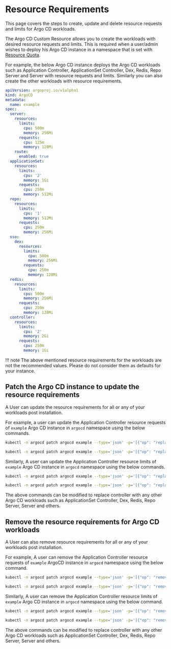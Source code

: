 # Resource Requirements

This page covers the steps to create, update and delete resource requests and limits for Argo CD workloads.

The Argo CD Custom Resource allows you to create the workloads with desired resource requests and limits. This is required when a user/admin wishes to deploy his Argo CD instance in a namespace that is set with [Resource Quota](https://kubernetes.io/docs/concepts/policy/resource-quotas/).

For example, the below Argo CD instance deploys the Argo CD workloads such as Application Controller, ApplicationSet Controller, Dex, Redis, Repo Server and Server with resource requests and limits. Similarly you can also create the other workloads with resource requirements.

```yaml
apiVersion: argoproj.io/v1alpha1
kind: ArgoCD
metadata:
  name: example
spec:
  server:
    resources:
      limits:
        cpu: 500m
        memory: 256Mi
      requests:
        cpu: 125m
        memory: 128Mi
    route:
      enabled: true
  applicationSet:
    resources:
      limits:
        cpu: '2'
        memory: 1Gi
      requests:
        cpu: 250m
        memory: 512Mi
  repo:
    resources:
      limits:
        cpu: '1'
        memory: 512Mi
      requests:
        cpu: 250m
        memory: 256Mi
  sso:
    dex:
      resources:
        limits:
          cpu: 500m
          memory: 256Mi
        requests:
          cpu: 250m
          memory: 128Mi
  redis:
    resources:
      limits:
        cpu: 500m
        memory: 256Mi
      requests:
        cpu: 250m
        memory: 128Mi
  controller:
    resources:
      limits:
        cpu: '2'
        memory: 2Gi
      requests:
        cpu: 250m
        memory: 1Gi
```

!!! note
    The above mentioned resource requirements for the workloads are not the recommended values. Please do not consider them as defaults for your instance.

## Patch the Argo CD instance to update the resource requirements

A User can update the resource requirements for all or any of your workloads post installation.

For example, a user can update the Application Controller resource requests of `example` Argo CD instance in `argocd` namespace using the below commands.

```sh
kubectl -n argocd patch argocd example --type='json' -p='[{"op": "replace", "path": "/spec/controller/resources/requests/cpu", "value":"1"}]'
```

```sh
kubectl -n argocd patch argocd example --type='json' -p='[{"op": "replace", "path": "/spec/controller/resources/requests/memory", "value":"512Mi"}]'
```

Similarly, A user can update the Application Controller resource limits of `example` Argo CD instance in `argocd` namespace using the below commands.

```sh
kubectl -n argocd patch argocd example --type='json' -p='[{"op": "replace", "path": "/spec/controller/resources/limits/cpu", "value":"4"}]'
```

```sh
kubectl -n argocd patch argocd example --type='json' -p='[{"op": "replace", "path": "/spec/controller/resources/limits/memory", "value":"2048Mi"}]'
```

The above commands can be modified to replace controller with any other Argo CD workloads such as ApplicationSet Controller, Dex, Redis, Repo Server, Server and others.

## Remove the resource requirements for Argo CD workloads

A User can also remove resource requirements for all or any of your workloads post installation.

For example, A user can remove the Application Controller resource requests of `example` ArgoCD instance in `argocd` namespace using the below command.

```sh
kubectl -n argocd patch argocd example --type='json' -p='[{"op": "remove", "path": "/spec/controller/resources/requests/cpu"}]'
```

```sh
kubectl -n argocd patch argocd example --type='json' -p='[{"op": "remove", "path": "/spec/controller/resources/requests/memory"}]'
```

Similarly, A user can remove the Application Controller resource limits of `example` Argo CD instance in `argocd` namespace using the below command.

```sh
kubectl -n argocd patch argocd example --type='json' -p='[{"op": "remove", "path": "/spec/controller/resources/limits/cpu"}]'
```

```sh
kubectl -n argocd patch argocd example --type='json' -p='[{"op": "remove", "path": "/spec/controller/resources/limits/memory"}]'
```

The above commands can be modified to replace controller with any other Argo CD workloads such as ApplicationSet Controller, Dex, Redis, Repo Server, Server and others.
